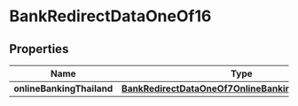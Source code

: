 

# BankRedirectDataOneOf16


## Properties

| Name | Type | Description | Notes |
|------------ | ------------- | ------------- | -------------|
|**onlineBankingThailand** | [**BankRedirectDataOneOf7OnlineBankingCzechRepublic**](BankRedirectDataOneOf7OnlineBankingCzechRepublic.md) |  |  |



